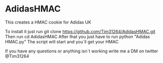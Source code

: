 # AdidasHMAC
This creates a HMAC cookie for Adidas UK


To install it just run git clone https://github.com/Tim31264/AdidasHMAC.git
Then run cd AdidasHMAC
After that you just have to run python "Adidas HMAC.py"
The script will start and you´ll get your HMAC

If you have any questions or anything isn´t working write me a DM on twitter @Tim31264


